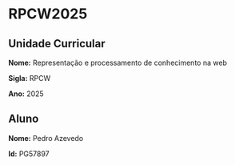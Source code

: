 # RPCW2025

## Unidade Curricular

**Nome:** Representação e processamento de conhecimento na web

**Sigla:** RPCW

**Ano:** 2025

## Aluno

**Nome:** Pedro Azevedo

**Id:** PG57897
